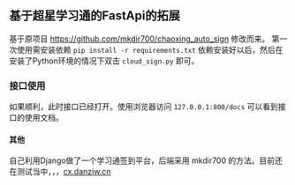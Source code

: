 ## 基于超星学习通的FastApi的拓展
基于原项目 https://github.com/mkdir700/chaoxing_auto_sign 修改而来。
第一次使用需安装依赖
`pip install -r requirements.txt`
依赖安装好以后，然后在安装了Python环境的情况下双击 `cloud_sign.py` 即可。
### 接口使用
如果顺利，此时接口已经打开。使用浏览器访问 `127.0.0.1:800/docs` 可以看到接口的使用文档。


#### 其他
自己利用Django做了一个学习通签到平台，后端采用 mkdir700 的方法。目前还在测试当中，，，[cx.danziw.cn](地址 "cx.danziw.cn")
